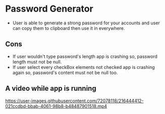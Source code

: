 # Password Generator
- User is able to generate a strong password for your accounts and user can copy them to clipboard then use it in everywhere.

## Cons
- If user wouldn't type password's length app is crashing so, password length must not be null.
- If user select every checkBox elements not checked app is crashing again so, password's content must not be null too.

## A video while app is running 

https://user-images.githubusercontent.com/72078118/216444412-021ccdbd-bbab-4061-98b8-b48487901518.mp4
